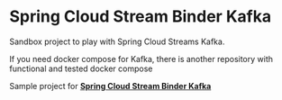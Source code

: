 # Spring Cloud Stream Binder Kafka

Sandbox project to play with Spring Cloud Streams Kafka.

If you need docker compose for Kafka, there is another repository with functional and tested docker compose

Sample project for [<b>Spring Cloud Stream Binder Kafka</b>](https://cloud.spring.io/spring-cloud-stream-binder-kafka/)
